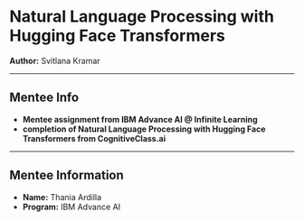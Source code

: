 # Natural Language Processing with Hugging Face Transformers

**Author:** Svitlana Kramar

---

## Mentee Info

- **Mentee assignment from IBM Advance AI @ Infinite Learning**
- **completion of Natural Language Processing with Hugging Face Transformers from CognitiveClass.ai**
  
---

## Mentee Information

- **Name:** Thania Ardilla
- **Program:** IBM Advance AI
